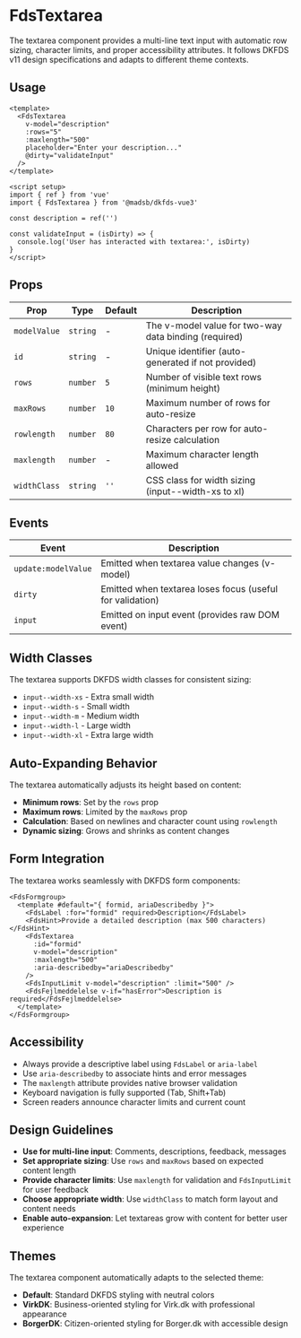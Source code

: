 # FdsTextarea

The textarea component provides a multi-line text input with automatic row sizing, character limits, and proper accessibility attributes. It follows DKFDS v11 design specifications and adapts to different theme contexts.

## Usage

```vue
<template>
  <FdsTextarea
    v-model="description"
    :rows="5"
    :maxlength="500"
    placeholder="Enter your description..."
    @dirty="validateInput"
  />
</template>

<script setup>
import { ref } from 'vue'
import { FdsTextarea } from '@madsb/dkfds-vue3'

const description = ref('')

const validateInput = (isDirty) => {
  console.log('User has interacted with textarea:', isDirty)
}
</script>
```

## Props

| Prop         | Type     | Default | Description                                           |
| ------------ | -------- | ------- | ----------------------------------------------------- |
| `modelValue` | `string` | -       | The v-model value for two-way data binding (required) |
| `id`         | `string` | -       | Unique identifier (auto-generated if not provided)    |
| `rows`       | `number` | `5`     | Number of visible text rows (minimum height)          |
| `maxRows`    | `number` | `10`    | Maximum number of rows for auto-resize                |
| `rowlength`  | `number` | `80`    | Characters per row for auto-resize calculation        |
| `maxlength`  | `number` | -       | Maximum character length allowed                      |
| `widthClass` | `string` | `''`    | CSS class for width sizing (input--width-xs to xl)    |

## Events

| Event               | Description                                               |
| ------------------- | --------------------------------------------------------- |
| `update:modelValue` | Emitted when textarea value changes (v-model)             |
| `dirty`             | Emitted when textarea loses focus (useful for validation) |
| `input`             | Emitted on input event (provides raw DOM event)           |

## Width Classes

The textarea supports DKFDS width classes for consistent sizing:

- `input--width-xs` - Extra small width
- `input--width-s` - Small width
- `input--width-m` - Medium width
- `input--width-l` - Large width
- `input--width-xl` - Extra large width

## Auto-Expanding Behavior

The textarea automatically adjusts its height based on content:

- **Minimum rows**: Set by the `rows` prop
- **Maximum rows**: Limited by the `maxRows` prop
- **Calculation**: Based on newlines and character count using `rowlength`
- **Dynamic sizing**: Grows and shrinks as content changes

## Form Integration

The textarea works seamlessly with DKFDS form components:

```vue
<FdsFormgroup>
  <template #default="{ formid, ariaDescribedby }">
    <FdsLabel :for="formid" required>Description</FdsLabel>
    <FdsHint>Provide a detailed description (max 500 characters)</FdsHint>
    <FdsTextarea 
      :id="formid"
      v-model="description"
      :maxlength="500"
      :aria-describedby="ariaDescribedby"
    />
    <FdsInputLimit v-model="description" :limit="500" />
    <FdsFejlmeddelelse v-if="hasError">Description is required</FdsFejlmeddelelse>
  </template>
</FdsFormgroup>
```

## Accessibility

- Always provide a descriptive label using `FdsLabel` or `aria-label`
- Use `aria-describedby` to associate hints and error messages
- The `maxlength` attribute provides native browser validation
- Keyboard navigation is fully supported (Tab, Shift+Tab)
- Screen readers announce character limits and current count

## Design Guidelines

- **Use for multi-line input**: Comments, descriptions, feedback, messages
- **Set appropriate sizing**: Use `rows` and `maxRows` based on expected content length
- **Provide character limits**: Use `maxlength` for validation and `FdsInputLimit` for user feedback
- **Choose appropriate width**: Use `widthClass` to match form layout and content needs
- **Enable auto-expansion**: Let textareas grow with content for better user experience

## Themes

The textarea component automatically adapts to the selected theme:

- **Default**: Standard DKFDS styling with neutral colors
- **VirkDK**: Business-oriented styling for Virk.dk with professional appearance
- **BorgerDK**: Citizen-oriented styling for Borger.dk with accessible design
